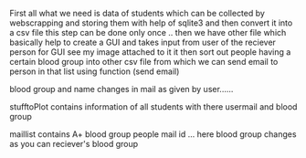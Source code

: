 First all what we need is data of students which can be collected by webscrapping and storing them with help of sqlite3 and then convert it into a csv file this step can be done only once ..
then we have other file which basically help to create a GUI and takes input from user of the reciever person for GUI see my image attached to it
it then sort out people having a certain blood group into other csv file from which we can send email to person in that list using function (send email)

blood group and name changes in mail as given by user......


stufftoPlot contains information of all students with there usermail and blood group

maillist contains A+ blood group people mail id ... here blood group changes as you can reciever's blood group
